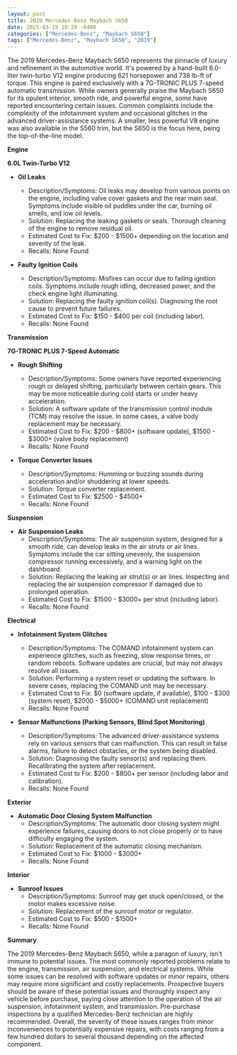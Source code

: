 ```yaml
---
layout: post
title: 2019 Mercedes-Benz Maybach S650
date: 2025-03-19 10:29 -0400
categories: ["Mercedes-Benz", "Maybach S650"]
tags: ["Mercedes-Benz", "Maybach S650", "2019"]
---
```

The 2019 Mercedes-Benz Maybach S650 represents the pinnacle of luxury and refinement in the automotive world. It's powered by a hand-built 6.0-liter twin-turbo V12 engine producing 621 horsepower and 738 lb-ft of torque. This engine is paired exclusively with a 7G-TRONIC PLUS 7-speed automatic transmission. While owners generally praise the Maybach S650 for its opulent interior, smooth ride, and powerful engine, some have reported encountering certain issues. Common complaints include the complexity of the infotainment system and occasional glitches in the advanced driver-assistance systems. A smaller, less powerful V8 engine was also available in the S560 trim, but the S650 is the focus here, being the top-of-the-line model.

**Engine**

**6.0L Twin-Turbo V12**

*   **Oil Leaks**
    *   Description/Symptoms: Oil leaks may develop from various points on the engine, including valve cover gaskets and the rear main seal. Symptoms include visible oil puddles under the car, burning oil smells, and low oil levels.
    *   Solution: Replacing the leaking gaskets or seals. Thorough cleaning of the engine to remove residual oil.
    *   Estimated Cost to Fix: $200 - $1500+ depending on the location and severity of the leak.
    *   Recalls: None Found

*   **Faulty Ignition Coils**
    *   Description/Symptoms: Misfires can occur due to failing ignition coils. Symptoms include rough idling, decreased power, and the check engine light illuminating.
    *   Solution: Replacing the faulty ignition coil(s). Diagnosing the root cause to prevent future failures.
    *   Estimated Cost to Fix: $150 - $400 per coil (including labor).
    *   Recalls: None Found

**Transmission**

**7G-TRONIC PLUS 7-Speed Automatic**

*   **Rough Shifting**
    *   Description/Symptoms: Some owners have reported experiencing rough or delayed shifting, particularly between certain gears. This may be more noticeable during cold starts or under heavy acceleration.
    *   Solution: A software update of the transmission control module (TCM) may resolve the issue. In some cases, a valve body replacement may be necessary.
    *   Estimated Cost to Fix: $200 - $800+ (software update), $1500 - $3000+ (valve body replacement)
    *   Recalls: None Found

*   **Torque Converter Issues**
    *   Description/Symptoms: Humming or buzzing sounds during acceleration and/or shuddering at lower speeds.
    *   Solution: Torque converter replacement.
    *   Estimated Cost to Fix: $2500 - $4500+
    *   Recalls: None Found

**Suspension**

*   **Air Suspension Leaks**
    *   Description/Symptoms: The air suspension system, designed for a smooth ride, can develop leaks in the air struts or air lines. Symptoms include the car sitting unevenly, the suspension compressor running excessively, and a warning light on the dashboard.
    *   Solution: Replacing the leaking air strut(s) or air lines. Inspecting and replacing the air suspension compressor if damaged due to prolonged operation.
    *   Estimated Cost to Fix: $1500 - $3000+ per strut (including labor).
    *   Recalls: None Found

**Electrical**

*   **Infotainment System Glitches**
    *   Description/Symptoms: The COMAND infotainment system can experience glitches, such as freezing, slow response times, or random reboots. Software updates are crucial, but may not always resolve all issues.
    *   Solution: Performing a system reset or updating the software. In severe cases, replacing the COMAND unit may be necessary.
    *   Estimated Cost to Fix: $0 (software update, if available), $100 - $300 (system reset), $2000 - $5000+ (COMAND unit replacement)
    *   Recalls: None Found

*   **Sensor Malfunctions (Parking Sensors, Blind Spot Monitoring)**
    *   Description/Symptoms: The advanced driver-assistance systems rely on various sensors that can malfunction. This can result in false alarms, failure to detect obstacles, or the system being disabled.
    *   Solution: Diagnosing the faulty sensor(s) and replacing them. Recalibrating the system after replacement.
    *   Estimated Cost to Fix: $200 - $800+ per sensor (including labor and calibration).
    *   Recalls: None Found

**Exterior**

*   **Automatic Door Closing System Malfunction**
    *   Description/Symptoms: The automatic door closing system might experience failures, causing doors to not close properly or to have difficulty engaging the system.
    *   Solution: Replacement of the automatic closing mechanism.
    *   Estimated Cost to Fix: $1000 - $3000+
    *   Recalls: None Found

**Interior**

*   **Sunroof Issues**
    * Description/Symptoms: Sunroof may get stuck open/closed, or the motor makes excessive noise.
    * Solution: Replacement of the sunroof motor or regulator.
    * Estimated Cost to Fix: $500 - $1500+
    * Recalls: None Found

**Summary**

The 2019 Mercedes-Benz Maybach S650, while a paragon of luxury, isn't immune to potential issues. The most commonly reported problems relate to the engine, transmission, air suspension, and electrical systems. While some issues can be resolved with software updates or minor repairs, others may require more significant and costly replacements. Prospective buyers should be aware of these potential issues and thoroughly inspect any vehicle before purchase, paying close attention to the operation of the air suspension, infotainment system, and transmission. Pre-purchase inspections by a qualified Mercedes-Benz technician are highly recommended. Overall, the severity of these issues ranges from minor inconveniences to potentially expensive repairs, with costs ranging from a few hundred dollars to several thousand depending on the affected component.


